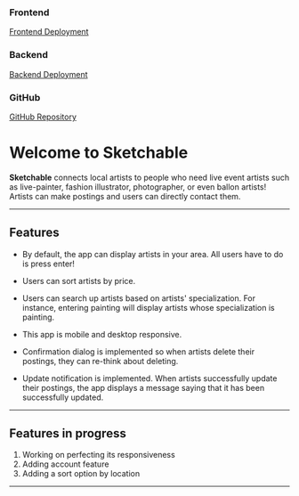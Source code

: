 ### Frontend
[Frontend Deployment](https://laughing-williams-fa74dd.netlify.app)
### Backend
[Backend Deployment](https://fierce-thicket-38498.herokuapp.com)
### GitHub
[GitHub Repository](https://github.com/kisublee/E-commerce-app)


# Welcome to Sketchable



**Sketchable** connects local artists to people who need live event artists such as live-painter, fashion illustrator, photographer, or even ballon artists! Artists can make postings and users can directly contact them.

---

## Features

- By default, the app can display artists in your area. All users have to do is press enter!

- Users can sort artists by price.

- Users can search up artists based on artists' specialization. For instance, entering painting will display artists whose specialization is painting.

- This app is mobile and desktop responsive.

- Confirmation dialog is implemented so when artists delete their postings, they can re-think about deleting.

- Update notification is implemented. When artists successfully update their postings, the app displays a message saying that it has been successfully updated.

---

## Features in progress

1. Working on perfecting its responsiveness 
2. Adding account feature
3. Adding a sort option by location



---
